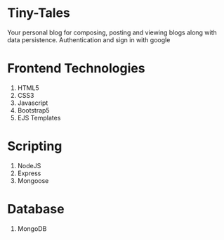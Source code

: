 # Tiny-Tales

Your personal blog for composing, posting and viewing blogs along with data persistence. Authentication and sign in with google

# Frontend Technologies

1. HTML5
2. CSS3
3. Javascript
4. Bootstrap5
5. EJS Templates

# Scripting

1. NodeJS
2. Express
3. Mongoose


# Database

1. MongoDB
